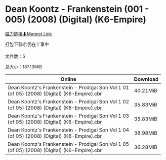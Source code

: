 # Dean Koontz - Frankenstein (001 - 005) (2008) (Digital) (K6-Empire)

[磁力链接⬇Magnet Link](magnet:?xt=urn:btih:9df8a2f9256634c03cf434e8a4247107b01c2bb0&dn=Dean%20Koontz%20-%20Frankenstein%20%28001%20-%20005%29%20%282008%29%20%28Digital%29%20%28K6-Empire%29)

打包下载📦仍在工事中

文件数：5

总大小：187.13MiB

Online | Download
--- | ---
Dean Koontz's Frankenstein - Prodigal Son Vol 1 01 (of 05) (2008) (Digital) (K6-Empire).cbr | 40.21MiB
Dean Koontz's Frankenstein - Prodigal Son Vol 1 02 (of 05) (2008) (Digital) (K6-Empire).cbr | 35.83MiB
Dean Koontz's Frankenstein - Prodigal Son Vol 1 03 (of 05) (2008) (Digital) (K6-Empire).cbr | 35.83MiB
Dean Koontz's Frankenstein - Prodigal Son Vol 1 04 (of 05) (2008) (Digital) (K6-Empire).cbr | 38.98MiB
Dean Koontz's Frankenstein - Prodigal Son Vol 1 05 (of 05) (2008) (Digital) (K6-Empire).cbr | 36.28MiB